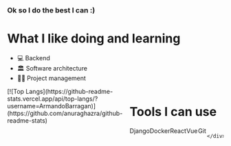 ### Ok so I do the best I can :)
<h1>What I like doing and learning</h1>
<ul>
  <li>💻 Backend</li>
  <li>🏛 Software architecture</li>
  <li>✍🏼 Project management</li>
</ul>

<div style="display: flex; justify-content: space-between">
  <div>
[![Top Langs](https://github-readme-stats.vercel.app/api/top-langs/?username=ArmandoBarragan)](https://github.com/anuraghazra/github-readme-stats)
  </div>
  <div>
    <h1>Tools I can use</h1>
    <div style="display: flex; justify-content: space-around">
      <div sytle="display: flex; flex-direction: column;"><img src=""/> Django</div>
      <div sytle="display: flex; flex-direction: column;"><img src=""/> Docker</div>
      <div sytle="display: flex; flex-direction: column;"><img src=""/> React</div>
      <div sytle="display: flex; flex-direction: column;"><img src=""/> Vue</div>
      <div sytle="display: flex; flex-direction: column;"><img src=""/> Git</div>
      
    </div>
  </div>
</div>

<!--
**ArmandoBarragan/ArmandoBarragan** is a ✨ _special_ ✨ repository because its `README.md` (this file) appears on your GitHub profile.

Here are some ideas to get you started:

- 🔭 I’m currently working on ...
- 🌱 I’m currently learning ...
- 👯 I’m looking to collaborate on ...
- 🤔 I’m looking for help with ...
- 💬 Ask me about ...
- 📫 How to reach me: ...
- 😄 Pronouns: ...
- ⚡ Fun fact: ...
-->
